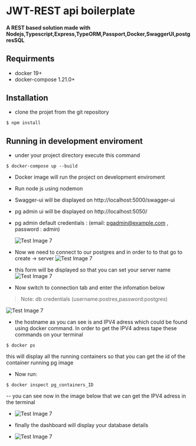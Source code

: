 # JWT-REST api boilerplate

#### A REST based solution made with Nodejs,Typescript,Express,TypeORM,Passport,Docker,SwaggerUI,postgresSQL

## Requirments

- docker 19+
- docker-compose 1.21.0+

## Installation

- clone the projet from the git repository

```
$ npm install
```

## Running in development enviroment

- under your project directory execute this command

```
$ docker-compose up --build
```

- Docker image will run the project on development enviroment

- Run node js using nodemon

- Swagger-ui will be displayed on http://localhost:5000/swagger-ui

- pg admin ui will be displayed on http://localhost:5050/

- pg admin default credentials : (email: pgadmin@example.com , password : admin)

  ![Test Image 7](https://github.com/medaymenTN/ts-express-jwt-rest-api/blob/master/docs/1.png)

- Now we need to connect to our postgres and in order to to that go to create -> server
  ![Test Image 7](https://github.com/medaymenTN/ts-express-jwt-rest-api/blob/master/docs/2.png)
- this form will be displayed so that you can set your server name
  ![Test Image 7](https://github.com/medaymenTN/ts-express-jwt-rest-api/blob/master/docs/3..PNG)

- Now switch to connection tab and enter the infomation below

> Note: db credentials (username:postres,password:postgres)

![Test Image 7](https://github.com/medaymenTN/ts-express-jwt-rest-api/blob/master/docs/4.PNG)

- the hostname as you can see is and IPV4 adress which could be found using docker command. In order to get the IPV4 adress tape these commands on your terminal

```
$ docker ps
```

this will display all the running containers so that you can get the id of the container running pg image

- Now run:

```
$ docker inspect pg_containers_ID
```

-- you can see now in the image below that we can get the IPV4 adress in the terminal

- ![Test Image 7](https://github.com/medaymenTN/ts-express-jwt-rest-api/blob/master/docs/3.PNG)

- finally the dashboard will display your database details

- ![Test Image 7](https://github.com/medaymenTN/ts-express-jwt-rest-api/blob/master/docs/5.PNG)
